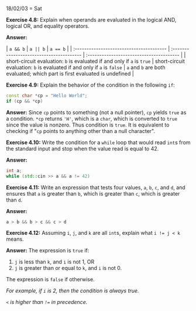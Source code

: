 18/02/03 = Sat

**Exercise 4.8:** Explain when operands are evaluated in the logical AND, logical OR, and equality operators.

**Answer:**

| `a && b`                                 | `a || b`                                 | `a == b`                                 |
| :--------------------------------------- | :--------------------------------------- | :--------------------------------------- |
| short-circuit evaluation: `b` is evaluated if and only if `a` is `true` | short-circuit evaluation: `b` is evaluated if and only if `a` is `false` | `a` and `b` are both evaluated; which part is first evaluated is undefined |

**Exercise 4.9:** Explain the behavior of the condition in the following `if`:

```c++
const char *cp = "Hello World";
if (cp && *cp)
```

**Answer:** Since `cp` points to something (not a null pointer), `cp` yields `true` as a condition. `*cp` returns `'H'`, which is a `char`, which is converted to `true` since the value is nonzero. Thus condition is `true`. It is equivalent to checking if "`cp` points to anything other than a null character".

**Exercise 4.10:** Write the condition for a `while` loop that would read `int`s from the standard input and stop when the value read is equal to 42.

**Answer:** 

```c++
int a;
while (std::cin >> a && a != 42)
```

**Exercise 4.11:**  Write  an  expression  that  tests  four values, `a`, `b`, `c`,  and  `d`, and  ensures  that  `a`  is  greater  than  `b`,  which  is  greater  than  `c`,  which  is greater than `d`.

**Answer:** 

```c++
a > b && b > c && c > d
```

**Exercise 4.12:** Assuming `i`, `j`, and `k` are all `int`s, explain what `i != j < k` means.

**Answer:** The expression is `true` if:

1. `j` is less than `k`, and `i` is not 1, OR
2. `j` is greater than or equal to `k`, and `i` is not 0.

The expression is `false` if otherwise.

*For example, if `i` is 2, then the condition is always true.*

*`<` is higher than `!=` in precedence.* 